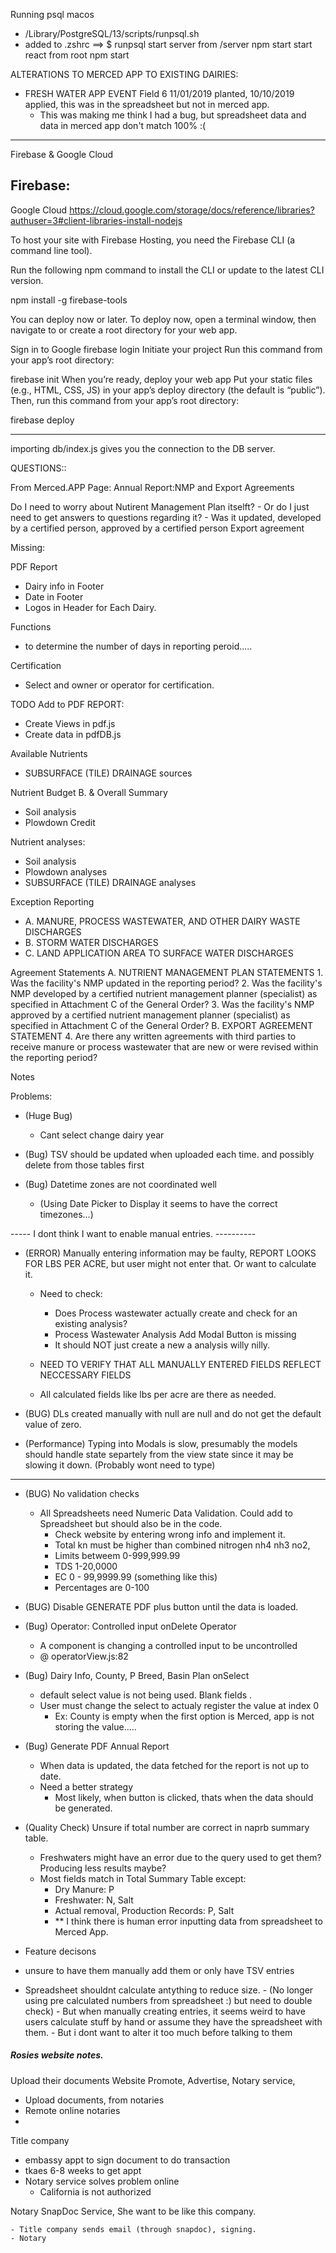 Running psql macos 
- /Library/PostgreSQL/13/scripts/runpsql.sh
- added to .zshrc ==> $ runpsql
start server from /server npm start
start react from root npm start


ALTERATIONS TO MERCED APP TO EXISTING DAIRIES:
- FRESH WATER APP EVENT Field 6 11/01/2019 planted, 10/10/2019 applied, this was in the spreadsheet but not in merced app.
    - This was making me think I had a bug, but spreadsheet data and data in merced app don't match 100% :(



--------------------------------------------------------------------------------------------------------------
Firebase & Google Cloud

Firebase:
  -- 

Google Cloud
https://cloud.google.com/storage/docs/reference/libraries?authuser=3#client-libraries-install-nodejs

To host your site with Firebase Hosting, you need the Firebase CLI (a command line tool).

Run the following npm command to install the CLI or update to the latest CLI version.

npm install -g firebase-tools

You can deploy now or later. To deploy now, open a terminal window, then navigate to or create a root directory for your web app.

Sign in to Google
firebase login
Initiate your project
Run this command from your app’s root directory:

firebase init
When you’re ready, deploy your web app
Put your static files (e.g., HTML, CSS, JS) in your app’s deploy directory (the default is “public”). Then, run this command from your app’s root directory:

firebase deploy

--------------------------------------------------------------------------------------------------------------



importing db/index.js gives you the connection to the DB server.

QUESTIONS::

  From Merced.APP Page: Annual Report:NMP and Export Agreements
  
  Do I need to worry about Nutirent Management Plan itselft?
    - Or do I just need to get answers to questions regarding it? 
      - Was it updated, developed by a certified person, approved by a certified person
    Export agreement



Missing:

PDF Report
 - Dairy info in Footer
 - Date in Footer
 - Logos in Header for Each Dairy.

Functions
 - to determine the number of days in reporting peroid.....

Certification
  - Select and owner or operator for certification.





TODO
Add to PDF REPORT:
 - Create Views in pdf.js
 - Create data in pdfDB.js


Available Nutrients
  - SUBSURFACE (TILE) DRAINAGE sources

Nutrient Budget B. & Overall Summary
  - Soil analysis 
  - Plowdown Credit

Nutrient analyses:
 - Soil analysis 
 - Plowdown analyses 
 - SUBSURFACE (TILE) DRAINAGE analyses
 
Exception Reporting
  - A. MANURE, PROCESS WASTEWATER, AND OTHER DAIRY WASTE DISCHARGES
  - B. STORM WATER DISCHARGES
  - C. LAND APPLICATION AREA TO SURFACE WATER DISCHARGES

Agreement Statements
  A. NUTRIENT MANAGEMENT PLAN STATEMENTS
    1. Was the facility's NMP updated in the reporting period?
    2. Was the facility's NMP developed by a certified nutrient management planner
    (specialist) as specified in Attachment C of the General Order?
    3. Was the facility's NMP approved by a certified nutrient management planner
    (specialist) as specified in Attachment C of the General Order?
  B. EXPORT AGREEMENT STATEMENT
    4. Are there any written agreements with third parties to receive manure or process
    wastewater that are new or were revised within the reporting period?
  
Notes







Problems:

  - (Huge Bug)
    - Cant select change dairy year 

  - (Bug) TSV should be updated when uploaded each time. and possibly delete from those tables first 
  - (Bug) Datetime zones are not coordinated well 
    - (Using Date Picker to Display it seems to  have the correct timezones...)


----- I dont think I want to enable manual entries. ----------
  - (ERROR) Manually entering information may be faulty, REPORT LOOKS FOR LBS PER ACRE, but user might not enter that. Or want to calculate it. 

    - Need to check:
      - Does Process wastewater actually create and check for an existing analysis?
      - Process Wastewater Analysis Add Modal Button is missing
      - It should NOT just create a new a analysis willy nilly.
   
    - NEED TO VERIFY THAT ALL MANUALLY ENTERED FIELDS REFLECT NECCESSARY FIELDS
     - All calculated fields like lbs per acre are there as needed. 
       
  - (BUG) DLs created manually with null are null and do not get the default value of zero. 
  - (Performance) Typing into Modals is slow, presumably the models should handle state separtely from the view state since it may be slowing it down. (Probably wont need to type)
---------------------------------------------------------------
 
 
  - (BUG) No validation checks
    - All Spreadsheets need Numeric Data Validation. Could add to Spreadsheet but should also be in the code.
      - Check website by entering wrong info and implement it.
      - Total kn must be higher than combined nitrogen nh4 nh3 no2,
      - Limits betweem 0-999,999.99
      - TDS 1-20,0000
      - EC 0 - 99,9999.99 (something like this)
      - Percentages are 0-100

  - (BUG) Disable GENERATE PDF plus button until the data is loaded.
  - (Bug) Operator: Controlled input onDelete Operator
    - A component is changing a controlled input to be uncontrolled
    - @	operatorView.js:82


  - (Bug) Dairy Info, County, P Breed, Basin Plan onSelect
    - default select value is not being used. Blank fields .
    - User must change the select to actualy register the value at index 0
      - Ex: County is empty when the first option is Merced, app is not storing the value.....

  - (Bug) Generate PDF Annual Report
    - When data is updated, the data fetched for the report is not up to date.
    - Need a better strategy
      - Most likely, when button is clicked, thats when the data should be generated.


  - (Quality Check) Unsure if total number are correct in naprb summary table.
      - Freshwaters might have an error due to the query used to get them? Producing less results maybe?
      - Most fields match in Total Summary Table except:
        - Dry Manure: P
        - Freshwater: N, Salt
        - Actual removal, Production Records: P, Salt
        - ** I think there is human error inputting data from spreadsheet to Merced App.

 
 
  - Feature decisons
   - unsure to have them manually add them or only have TSV entries
   - Spreadsheet shouldnt calculate antything to reduce size. 
          - (No longer using pre calculated numbers from spreadsheet :) but need to double check)
          -  But when manually creating entries, it seems weird to have users calculate stuff by hand or assume they have the          spreadsheet with them.
    - But i dont want to alter it too much before talking to them




##### Rosies website notes.
Upload their documents
Website
Promote, Advertise, 
Notary service, 
  - Upload documents, from notaries
  - Remote online notaries
  - 
Title company
  - embassy appt to sign document to do transaction
  - tkaes 6-8 weeks to get appt
  - Notary service solves problem online
    - California is not authorized
   
  Notary SnapDoc Service, She want to be like this company.

    - Title company sends email (through snapdoc), signing.
    - Notary 